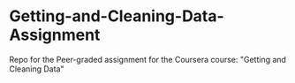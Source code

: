 # Getting-and-Cleaning-Data-Assignment
Repo for the Peer-graded assignment for the Coursera course: "Getting and Cleaning Data"
